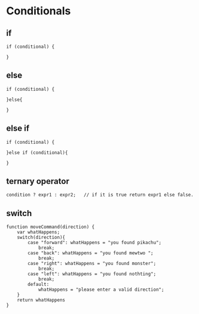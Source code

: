 # Conditionals
## if

    if (conditional) {
        
    }
## else

    if (conditional) {
        
    }else{
        
    }
## else if

    if (conditional) {
    
    }else if (conditional){
        
    }
## ternary operator 

    condition ? expr1 : expr2;   // if it is true return expr1 else false.
## switch

    function moveCommand(direction) {
        var whatHappens;
        switch(direction){
            case "forward": whatHappens = "you found pikachu";
                break;
            case "back": whatHappens = "you found mewtwo ";
                break;
            case "right": whatHappens = "you found monster";
                break;
            case "left": whatHappens = "you found nothting";
                break;
            default:
                whatHappens = "please enter a valid direction";
        }
        return whatHappens
    }
